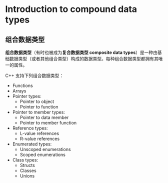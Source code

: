 # Introduction to compound data types

## 组合数据类型

**组合数据类型**（有时也被成为**复合数据类型 composite data types**）是一种由基础数据类型（或者其他组合类型）构成的数据类型。每种组合数据类型都拥有其唯一的属性。

C++ 支持下列组合数据类型：

- Functions
- Arrays
- Pointer types:
  - Pointer to object
  - Pointer to function
- Pointer to member types:
  - Pointer to data member
  - Pointer to member function
- Reference types:
  - L-value references
  - R-value references
- Enumerated types:
  - Unscoped enumerations
  - Scoped enumerations
- Class types:
  - Structs
  - Classes
  - Unions
